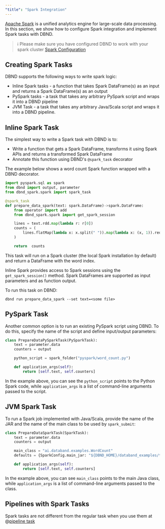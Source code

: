 ```yaml
---
"title": "Spark Integration"
---
```

[Apache Spark](https://spark.apache.org/) is a unified analytics engine for large-scale data processing. In this section, we show how to configure Spark integration and implement Spark tasks with DBND.



>ℹ️ Please make sure you have configured DBND to work with your spark cluster
> [Spark Configuration](doc:spark-configuration)

## Creating Spark Tasks

DBND supports the following ways to write spark logic:
 * Inline Spark tasks -  a function that takes Spark DataFrame(s) as an input and returns a Spark DataFrame(s) as an output
 * PySpark tasks - a task that takes any arbitrary PySpark script and wraps it into a DBND pipeline
 * JVM Task -  a task that takes any arbitrary Java/Scala script and wraps it into a DBND pipeline.


## Inline Spark Task
The simplest way to write a Spark task with DBND is to:
* Write a function that gets a Spark DataFrame, transforms it using Spark APIs and returns a transformed Spark DataFrame
* Annotate this function using DBND's `@spark_task` decorator

The example below shows a word count Spark function wrapped with a DBND decorator.

```python
import pyspark.sql as spark
from dbnd import output, parameter
from dbnd_spark.spark import spark_task

@spark_task
def prepare_data_spark(text: spark.DataFrame)->spark.DataFrame:
    from operator import add
    from dbnd_spark.spark import get_spark_session

    lines = text.rdd.map(lambda r: r[0])
    counts = (
        lines.flatMap(lambda x: x.split(" ")).map(lambda x: (x, 1)).reduceByKey(add)
    )

    return  counts
``` 

This task will run on a Spark cluster (the local Spark installation by default) and return a DataFrame with the word index.

Inline Spark provides access to Spark sessions using the  `get_spark_session()` method. Spark DataFrames are supported as input parameters and as function output.

To run this task on DBND:

```shell
dbnd run prepare_data_spark --set text=<some file>
``` 

## PySpark Task
Another common option is to run an existing PySpark script using DBND. To do this, specify the name of the script and define input/output parameters: 

```python
class PrepareDataPySparkTask(PySparkTask):
    text = parameter.data
    counters = output

    python_script = spark_folder("pyspark/word_count.py")

    def application_args(self):
        return [self.text, self.counters]
```

In the example above, you can see the `python_script` points to the Python Spark code, while `application_args` is a list of command-line arguments passed to the script.

## JVM Spark Task
To run a Spark job implemented with Java/Scala, provide the name of the JAR and the name of the main class to be used by `spark_submit`:  

```python
class PrepareDataSparkTask(SparkTask):
    text = parameter.data
    counters = output

    main_class = "ai.databand.examples.WordCount"
    defaults = {SparkConfig.main_jar: "${DBND_HOME}/databand_examples/tool_spark/spark_jvm/target/ai.databand.examples-1.0-SNAPSHOT.jar"}

    def application_args(self):
        return [self.text, self.counters]
```

In the example above, you can see `main_class` points to the main Java class, while `application_args` is a list of command-line arguments passed to the class.

## Pipelines with Spark Tasks
 Spark tasks are not different from the regular task when you use them at @[pipeline task](doc:tasks-wiring-at-pipeline)